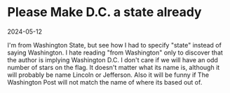 # Please Make D.C. a state already

2024-05-12

I'm from Washington State, but see how I had to specify "state" instead of saying Washington. I hate reading "from Washington" only to discover that the author is implying Washington D.C. I don't care if we will have an odd number of stars on the flag. It doesn't matter what its name is, although it will probably be name Lincoln or Jefferson. Also it will be funny if The Washington Post will not match the name of where its based out of.